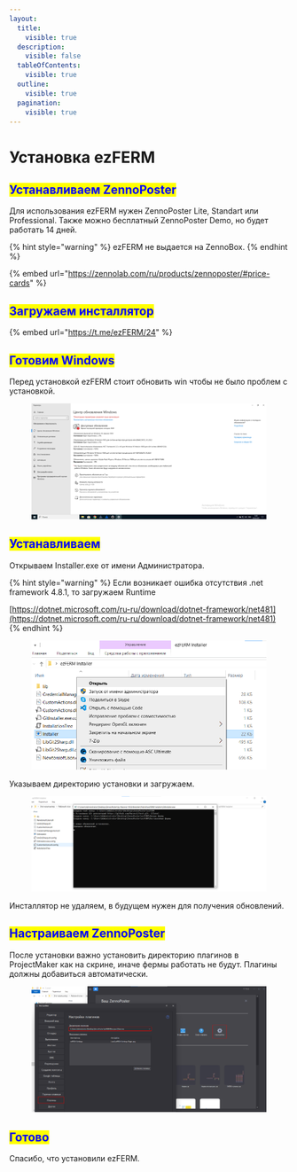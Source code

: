 ```yaml
---
layout:
  title:
    visible: true
  description:
    visible: false
  tableOfContents:
    visible: true
  outline:
    visible: true
  pagination:
    visible: true
---
```


# Установка ezFERM

## <mark style="color:blue;">Устанавливаем ZennoPoster</mark>

Для использования ezFERM нужен ZennoPoster Lite, Standart или Professional. Также можно бесплатный ZennoPoster Demo, но будет работать 14 дней.

{% hint style="warning" %}
ezFERM не выдается на ZennoBox.
{% endhint %}

{% embed url="https://zennolab.com/ru/products/zennoposter/#price-cards" %}

## <mark style="color:blue;">Загружаем инсталлятор</mark>

{% embed url="https://t.me/ezFERM/24" %}

## <mark style="color:blue;">Готовим Windows</mark>

Перед установкой ezFERM стоит обновить win чтобы не было проблем с установкой.

<figure><img src="../.gitbook/assets/Подготовка Win" alt=""><figcaption></figcaption></figure>

## <mark style="color:blue;">Устанавливаем</mark>

Открываем Installer.exe от имени Администратора.

{% hint style="warning" %}
Если возникает ошибка отсутствия .net framework 4.8.1, то загружаем Runtime

[https://dotnet.microsoft.com/ru-ru/download/dotnet-framework/net481](https://dotnet.microsoft.com/ru-ru/download/dotnet-framework/net481)
{% endhint %}

<figure><img src="../.gitbook/assets/папка Installer" alt=""><figcaption></figcaption></figure>

Указываем директорию установки и загружаем.

<figure><img src="../.gitbook/assets/установка ezFERM" alt=""><figcaption></figcaption></figure>

Инсталлятор не удаляем, в будущем нужен для получения обновлений.

## <mark style="color:blue;">Настраиваем ZennoPoster</mark>

После установки важно установить директорию плагинов в ProjectMaker как на скрине, иначе фермы работать не будут. Плагины должны добавиться автоматически.

<figure><img src="../.gitbook/assets/Плагины.png" alt=""><figcaption></figcaption></figure>

## <mark style="color:blue;">Готово</mark>

Спасибо, что установили ezFERM.
